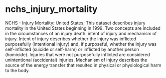 # nchs_injury_mortality
NCHS - Injury Mortality: United States; This dataset describes injury mortality in the United States beginning in 1999. Two concepts are included in the circumstances of an injury death: intent of injury and mechanism of injury. Intent of injury describes whether the injury was inflicted purposefully (intentional injury) and, if purposeful, whether the injury was self-inflicted (suicide or self-harm) or inflicted by another person (homicide). Injuries that were not purposefully inflicted are considered unintentional (accidental) injuries. Mechanism of injury describes the source of the energy transfer that resulted in physical or physiological harm to the body. 
